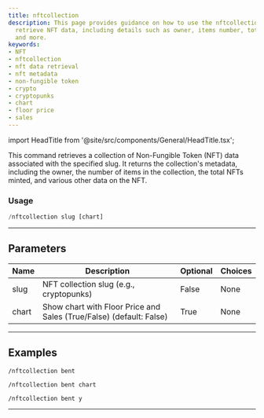 ```yaml
---
title: nftcollection
description: This page provides guidance on how to use the nftcollection command to
  retrieve NFT data, including details such as owner, items number, total minted NFTs,
  and more.
keywords:
- NFT
- nftcollection
- nft data retrieval
- nft metadata
- non-fungible token
- crypto
- cryptopunks
- chart
- floor price
- sales
---
```


import HeadTitle from '@site/src/components/General/HeadTitle.tsx';

<HeadTitle title="nft: nftcollection - Telegram Reference | OpenBB Bot Docs" />

This command retrieves a collection of Non-Fungible Token (NFT) data associated with the specified slug. It returns the collection's metadata, including the owner, the number of items in the collection, the total NFTs minted, and various other data on the NFT.

### Usage

```python wordwrap
/nftcollection slug [chart]
```

---

## Parameters

| Name | Description | Optional | Choices |
| ---- | ----------- | -------- | ------- |
| slug | NFT collection slug (e.g., cryptopunks) | False | None |
| chart | Show chart with Floor Price and Sales (True/False) (default: False) | True | None |


---

## Examples

```
/nftcollection bent
```

```
/nftcollection bent chart
```

```
/nftcollection bent y
```

---
